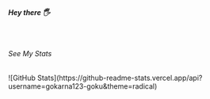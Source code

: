 <h5>Hey there 🖐</h5>
<br />

<!---
gokarna123-goku/gokarna123-goku is a ✨ special ✨ repository because its `README.md` (this file) appears on your GitHub profile.
You can click the Preview link to take a look at your changes.
--->
<h6> See My Stats </h6>
![GitHub Stats](https://github-readme-stats.vercel.app/api?username=gokarna123-goku&theme=radical)

